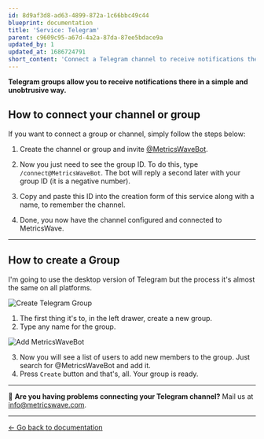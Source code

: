 ```yaml
---
id: 8d9af3d8-ad63-4899-872a-1c66bbc49c44
blueprint: documentation
title: 'Service: Telegram'
parent: c9609c95-a67d-4a2a-87da-87ee5bdace9a
updated_by: 1
updated_at: 1686724791
short_content: 'Connect a Telegram channel to receive notifications there.'
---
```

**Telegram groups allow you to receive notifications there in a simple and unobtrusive way.**

## How to connect your channel or group

If you want to connect a group or channel, simply follow the steps below:

1. Create the channel or group and invite [@MetricsWaveBot](https://t.me/MetricsWaveBot).

2. Now you just need to see the group ID. To do this, type `/connect@MetricsWaveBot`. The bot will reply a second later
   with your group ID (it is a negative number).

3. Copy and paste this ID into the creation form of this service along with a name, to remember the channel.

5. Done, you now have the channel configured and connected to MetricsWave.

---

## How to create a Group

I'm going to use the desktop version of Telegram but the process it's almost the same on all platforms.

![Create Telegram Group](/images/documentation/telegram_group_1.png)

1. The first thing it's to, in the left drawer, create a new group.
2. Type any name for the group.

![Add MetricsWaveBot](/images/documentation/telegram_group_2.png)

3. Now you will see a list of users to add new members to the group. Just search for @MetricsWaveBot and add it.
4. Press `Create` button and that's, all. Your group is ready.

---

💬 **Are you having problems connecting your Telegram channel?**
Mail us at [info@metricswave.com](mailto:info@metricswave.com).

---

[← Go back to documentation](/documentation)